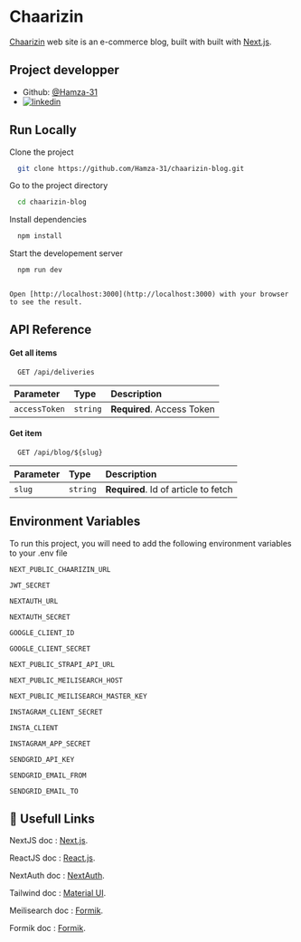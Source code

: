 # Chaarizin

[Chaarizin](https://chaarizin.ma/) web site is an e-commerce blog, built with built with [Next.js](https://nextjs.org/).

## Project developper

- Github: [@Hamza-31](https://github.com/Hamza-31)
- [![linkedin](https://img.shields.io/badge/linkedin-0A66C2?style=for-the-badge&logo=linkedin&logoColor=white)](https://www.linkedin.com/)

## Run Locally

Clone the project

```bash
  git clone https://github.com/Hamza-31/chaarizin-blog.git
```

Go to the project directory

```bash
  cd chaarizin-blog
```

Install dependencies

```bash
  npm install
```

Start the developement server

```bash
  npm run dev
```

```

Open [http://localhost:3000](http://localhost:3000) with your browser to see the result.
```

## API Reference

#### Get all items

```http
  GET /api/deliveries
```

| Parameter     | Type     | Description                |
| :------------ | :------- | :------------------------- |
| `accessToken` | `string` | **Required**. Access Token |

#### Get item

```http
  GET /api/blog/${slug}
```

| Parameter    | Type      | Description                           |
| :----------- | :-------- | :------------------------------------ |
| `slug` | `string` | **Required**. Id of article to fetch |

## Environment Variables

To run this project, you will need to add the following environment variables to your .env file

`NEXT_PUBLIC_CHAARIZIN_URL`

`JWT_SECRET`

`NEXTAUTH_URL`

`NEXTAUTH_SECRET`

`GOOGLE_CLIENT_ID`

`GOOGLE_CLIENT_SECRET`

`NEXT_PUBLIC_STRAPI_API_URL`

`NEXT_PUBLIC_MEILISEARCH_HOST`

`NEXT_PUBLIC_MEILISEARCH_MASTER_KEY`

`INSTAGRAM_CLIENT_SECRET`

`INSTA_CLIENT`

`INSTAGRAM_APP_SECRET`

`SENDGRID_API_KEY`

`SENDGRID_EMAIL_FROM`

`SENDGRID_EMAIL_TO`

## 🔗 Usefull Links

NextJS doc : [Next.js](https://nextjs.org/).

ReactJS doc : [React.js](https://reactjs.org/).

NextAuth doc : [NextAuth](https://next-auth.js.org/).

Tailwind doc : [Material UI](https://tailwindcss.com/).

Meilisearch doc : [Formik](https://https://www.meilisearch.com//).

Formik doc : [Formik](https://formik.org/).
